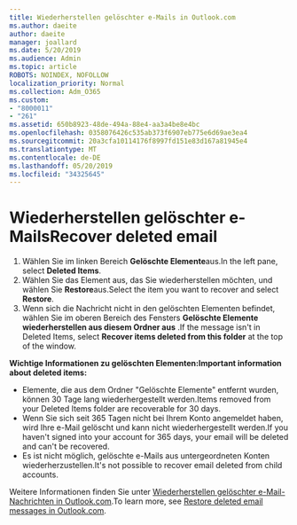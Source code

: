 ```yaml
---
title: Wiederherstellen gelöschter e-Mails in Outlook.com
ms.author: daeite
author: daeite
manager: joallard
ms.date: 5/20/2019
ms.audience: Admin
ms.topic: article
ROBOTS: NOINDEX, NOFOLLOW
localization_priority: Normal
ms.collection: Adm_O365
ms.custom:
- "8000011"
- "261"
ms.assetid: 650b8923-48de-494a-88e4-aa3a4be8e4bc
ms.openlocfilehash: 0358076426c535ab373f6907eb775e6d69ae3ea4
ms.sourcegitcommit: 20a3cfa10114176f8997fd151e83d167a81945e4
ms.translationtype: MT
ms.contentlocale: de-DE
ms.lasthandoff: 05/20/2019
ms.locfileid: "34325645"
---
```

# <a name="recover-deleted-email"></a><span data-ttu-id="f667f-102">Wiederherstellen gelöschter e-Mails</span><span class="sxs-lookup"><span data-stu-id="f667f-102">Recover deleted email</span></span>

1. <span data-ttu-id="f667f-103">Wählen Sie im linken Bereich **Gelöschte Elemente**aus.</span><span class="sxs-lookup"><span data-stu-id="f667f-103">In the left pane, select **Deleted Items**.</span></span>
2. <span data-ttu-id="f667f-104">Wählen Sie das Element aus, das Sie wiederherstellen möchten, und wählen Sie **Restore**aus.</span><span class="sxs-lookup"><span data-stu-id="f667f-104">Select the item you want to recover and select **Restore**.</span></span>
3. <span data-ttu-id="f667f-105">Wenn sich die Nachricht nicht in den gelöschten Elementen befindet, wählen Sie im oberen Bereich des Fensters **Gelöschte Elemente wiederherstellen aus diesem Ordner aus** .</span><span class="sxs-lookup"><span data-stu-id="f667f-105">If the message isn't in Deleted Items, select **Recover items deleted from this folder** at the top of the window.</span></span>

 <span data-ttu-id="f667f-106">**Wichtige Informationen zu gelöschten Elementen:**</span><span class="sxs-lookup"><span data-stu-id="f667f-106">**Important information about deleted items:**</span></span>
  
- <span data-ttu-id="f667f-107">Elemente, die aus dem Ordner "Gelöschte Elemente" entfernt wurden, können 30 Tage lang wiederhergestellt werden.</span><span class="sxs-lookup"><span data-stu-id="f667f-107">Items removed from your Deleted Items folder are recoverable for 30 days.</span></span>
- <span data-ttu-id="f667f-108">Wenn Sie sich seit 365 Tagen nicht bei Ihrem Konto angemeldet haben, wird Ihre e-Mail gelöscht und kann nicht wiederhergestellt werden.</span><span class="sxs-lookup"><span data-stu-id="f667f-108">If you haven't signed into your account for 365 days, your email will be deleted and can't be recovered.</span></span>
- <span data-ttu-id="f667f-109">Es ist nicht möglich, gelöschte e-Mails aus untergeordneten Konten wiederherzustellen.</span><span class="sxs-lookup"><span data-stu-id="f667f-109">It's not possible to recover email deleted from child accounts.</span></span>

<span data-ttu-id="f667f-110">Weitere Informationen finden Sie unter [Wiederherstellen gelöschter e-Mail-Nachrichten in Outlook.com](https://go.microsoft.com/fwlink/p/?linkid=873117).</span><span class="sxs-lookup"><span data-stu-id="f667f-110">To learn more, see [Restore deleted email messages in Outlook.com](https://go.microsoft.com/fwlink/p/?linkid=873117).</span></span>